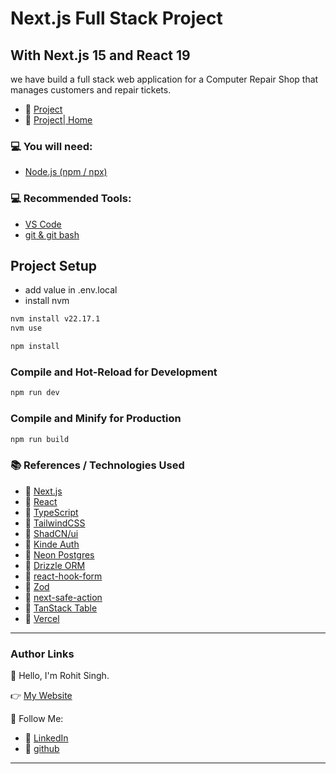 # Next.js Full Stack Project

## With Next.js 15 and React 19

we have build a full stack web application for a Computer Repair Shop that manages customers and repair tickets.

- 🔗 [Project](https://rhtweb-computer-repair-shop.vercel.app)
- 🔗 [Project| Home](https://rhtweb-computer-repair-shop.vercel.app/home)

### 💻 You will need:

- [Node.js (npm / npx)](https://nodejs.org/)

### 💻 Recommended Tools:

- [VS Code](https://code.visualstudio.com/)
- [git & git bash](https://git-scm.com/)

## Project Setup

- add value in .env.local
- install nvm

```sh
nvm install v22.17.1
nvm use
```

```sh
npm install
```

### Compile and Hot-Reload for Development

```sh
npm run dev
```

### Compile and Minify for Production

```sh
npm run build
```

### 📚 References / Technologies Used

- 🔗 [Next.js](https://nextjs.org/)
- 🔗 [React](https://react.dev/)
- 🔗 [TypeScript](https://www.typescriptlang.org/)
- 🔗 [TailwindCSS](https://tailwindcss.com/)
- 🔗 [ShadCN/ui](https://ui.shadcn.com/)
- 🔗 [Kinde Auth](https://kinde.com/dgray-nextjsstack/)
- 🔗 [Neon Postgres](https://fyi.neon.tech/davegray)
- 🔗 [Drizzle ORM](https://orm.drizzle.team/)
- 🔗 [react-hook-form](https://react-hook-form.com/)
- 🔗 [Zod](https://zod.dev/)
- 🔗 [next-safe-action](https://next-safe-action.dev/)
- 🔗 [TanStack Table](https://tanstack.com/table/latest)
- 🔗 [Vercel](https://vercel.com/home)

---

### Author Links

👋 Hello, I'm Rohit Singh.

👉 [My Website](https://RhtWeb.in/)

🚀 Follow Me:

- 🔗 [LinkedIn](https://www.linkedin.com/in/rhtweb/)
- 🔗 [github](https://github.com/RhtWeb)

---
